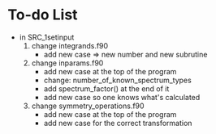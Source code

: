 To-do List
===================

* in SRC_1setinput
    1. change integrands.f90
        * add new case => new number and new subrutine
    2. change inparams.f90
        * add new case at the top of the program 
        * change: number_of_known_spectrum_types
        * add spectrum_factor() at the end of it
        * add new case so one knows what's calculated
    3. change symmetry_operations.f90
        * add new case at the top of the program
        * add new case for the correct transformation
